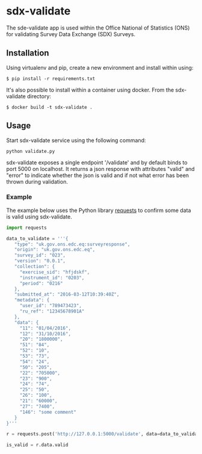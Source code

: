 # sdx-validate

The sde-validate app is used within the Office National of Statistics (ONS) for validating Survey Data Exchange (SDX) Surveys.

## Installation

Using virtualenv and pip, create a new environment and install within using:

    $ pip install -r requirements.txt

It's also possible to install within a container using docker. From the sdx-validate directory:

    $ docker build -t sdx-validate .

## Usage

Start sdx-validate service using the following command:

    python validate.py

sdx-validate exposes a single endpoint '/validate' and by default binds to port 5000 on localhost. It returns a json response with attributes "valid" and "error" to indicate whether the json is valid and if not what error has been thrown during validation.

### Example

The example below uses the Python library [requests](https://github.com/kennethreitz/requests) to confirm some data is valid using sdx-validate.

```python
import requests

data_to_validate = '''{
   "type": "uk.gov.ons.edc.eq:surveyresponse",
   "origin": "uk.gov.ons.edc.eq",
   "survey_id": "023",
   "version": "0.0.1",
   "collection": {
     "exercise_sid": "hfjdskf",
     "instrument_id": "0203",
     "period": "0216"
   },
   "submitted_at": "2016-03-12T10:39:40Z",
   "metadata": {
     "user_id": "789473423",
     "ru_ref": "12345678901A"
   },
   "data": {
     "11": "01/04/2016",
     "12": "31/10/2016",
     "20": "1800000",
     "51": "84",
     "52": "10",
     "53": "73",
     "54": "24",
     "50": "205",
     "22": "705000",
     "23": "900",
     "24": "74",
     "25": "50",
     "26": "100",
     "21": "60000",
     "27": "7400",
     "146": "some comment"
   }
}'''

r = requests.post('http://127.0.0.1:5000/validate', data=data_to_validate)

is_valid = r.data.valid
```
